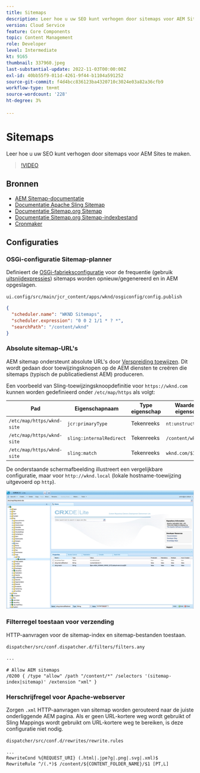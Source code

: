 ```yaml
---
title: Sitemaps
description: Leer hoe u uw SEO kunt verhogen door sitemaps voor AEM Sites te maken.
version: Cloud Service
feature: Core Components
topic: Content Management
role: Developer
level: Intermediate
kt: 9165
thumbnail: 337960.jpeg
last-substantial-update: 2022-11-03T00:00:00Z
exl-id: 40bb55f9-011d-4261-9f44-b1104a591252
source-git-commit: f4d4bcc836123ba4320710c3024e03a82a36cfb9
workflow-type: tm+mt
source-wordcount: '228'
ht-degree: 3%

---
```


# Sitemaps

Leer hoe u uw SEO kunt verhogen door sitemaps voor AEM Sites te maken.

>[!VIDEO](https://video.tv.adobe.com/v/337960/?quality=12&learn=on)

## Bronnen

+ [AEM Sitemap-documentatie](https://experienceleague.adobe.com/docs/experience-manager-cloud-service/overview/seo-and-url-management.html?lang=en#building-an-xml-sitemap-on-aem)
+ [Documentatie Apache Sling Sitemap](https://github.com/apache/sling-org-apache-sling-sitemap#readme)
+ [Documentatie Sitemap.org Sitemap](https://www.sitemaps.org/protocol.html)
+ [Documentatie Sitemap.org Sitemap-indexbestand](https://www.sitemaps.org/protocol.html#index)
+ [Cronmaker](http://www.cronmaker.com/)

## Configuraties

### OSGi-configuratie Sitemap-planner

Definieert de [OSGi-fabrieksconfiguratie](http://localhost:4502/system/console/configMgr/org.apache.sling.sitemap.impl.SitemapScheduler) voor de frequentie (gebruik [uitsnijdexpressies](http://www.cronmaker.com)) sitemaps worden opnieuw/gegenereerd en in AEM opgeslagen.

`ui.config/src/main/jcr_content/apps/wknd/osgiconfig/config.publish`

```json
{
  "scheduler.name": "WKND Sitemaps",
  "scheduler.expression": "0 0 2 1/1 * ? *",
  "searchPath": "/content/wknd"
}
```

### Absolute sitemap-URL&#39;s

AEM sitemap ondersteunt absolute URL&#39;s door [Verspreiding toewijzen](https://sling.apache.org/documentation/the-sling-engine/mappings-for-resource-resolution.html). Dit wordt gedaan door toewijzingsknopen op de AEM diensten te creëren die sitemaps (typisch de publicatiedienst AEM) produceren.

Een voorbeeld van Sling-toewijzingsknoopdefinitie voor `https://wknd.com` kunnen worden gedefinieerd onder `/etc/map/https` als volgt:

| Pad | Eigenschapnaam | Type eigenschap | Waarde van eigenschap |
|------|----------|---------------|-------|
| `/etc/map/https/wknd-site` | `jcr:primaryType` | Tekenreeks | `nt:unstructured` |
| `/etc/map/https/wknd-site` | `sling:internalRedirect` | Tekenreeks | `/content/wknd/(.*)` |
| `/etc/map/https/wknd-site` | `sling:match` | Tekenreeks | `wknd.com/$1` |

De onderstaande schermafbeelding illustreert een vergelijkbare configuratie, maar voor `http://wknd.local` (lokale hostname-toewijzing uitgevoerd op `http`).

![Configuratie absolute URL&#39;s van Sitemap](../assets/sitemaps/sitemaps-absolute-urls.jpg)


### Filterregel toestaan voor verzending

HTTP-aanvragen voor de sitemap-index en sitemap-bestanden toestaan.

`dispatcher/src/conf.dispatcher.d/filters/filters.any`

```
...

# Allow AEM sitemaps
/0200 { /type "allow" /path "/content/*" /selectors '(sitemap-index|sitemap)' /extension "xml" }
```

### Herschrijfregel voor Apache-webserver

Zorgen `.xml` HTTP-aanvragen van sitemap worden gerouteerd naar de juiste onderliggende AEM pagina. Als er geen URL-kortere weg wordt gebruikt of Sling Mappings wordt gebruikt om URL-kortere weg te bereiken, is deze configuratie niet nodig.

`dispatcher/src/conf.d/rewrites/rewrite.rules`

```
...
RewriteCond %{REQUEST_URI} (.html|.jpe?g|.png|.svg|.xml)$
RewriteRule ^/(.*)$ /content/${CONTENT_FOLDER_NAME}/$1 [PT,L]
```
